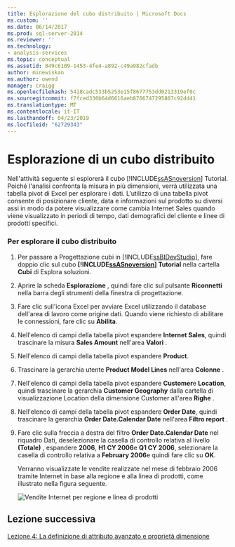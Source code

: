 ```yaml
---
title: Esplorazione del cubo distribuito | Microsoft Docs
ms.custom: ''
ms.date: 06/14/2017
ms.prod: sql-server-2014
ms.reviewer: ''
ms.technology:
- analysis-services
ms.topic: conceptual
ms.assetid: 849c6109-1453-4fe4-a892-c49a982cfadb
author: minewiskan
ms.author: owend
manager: craigg
ms.openlocfilehash: 5418cadc533b5253e15f8677753dd0213319ef0c
ms.sourcegitcommit: f7fced330b64d6616aeb8766747295807c92dd41
ms.translationtype: MT
ms.contentlocale: it-IT
ms.lasthandoff: 04/23/2019
ms.locfileid: "62729343"
---
```

# <a name="browsing-the-deployed-cube"></a>Esplorazione di un cubo distribuito
  Nell'attività seguente si esplorerà il cubo [!INCLUDE[ssASnoversion](../includes/ssasnoversion-md.md)] Tutorial. Poiché l'analisi confronta la misura in più dimensioni, verrà utilizzata una tabella pivot di Excel per esplorare i dati. L'utilizzo di una tabella pivot consente di posizionare cliente, data e informazioni sul prodotto su diversi assi in modo da potere visualizzare come cambia Internet Sales quando viene visualizzato in periodi di tempo, dati demografici del cliente e linee di prodotti specifici.  
  
### <a name="to-browse-the-deployed-cube"></a>Per esplorare il cubo distribuito  
  
1.  Per passare a Progettazione cubi in [!INCLUDE[ssBIDevStudio](../includes/ssbidevstudio-md.md)], fare doppio clic sul cubo **[!INCLUDE[ssASnoversion](../includes/ssasnoversion-md.md)] Tutorial** nella cartella **Cubi** di Esplora soluzioni.  
  
2.  Aprire la scheda **Esplorazione** , quindi fare clic sul pulsante **Riconnetti** nella barra degli strumenti della finestra di progettazione.  
  
3.  Fare clic sull'icona Excel per avviare Excel utilizzando il database dell'area di lavoro come origine dati. Quando viene richiesto di abilitare le connessioni, fare clic su **Abilita**.  
  
4.  Nell'elenco di campi della tabella pivot espandere **Internet Sales**, quindi trascinare la misura **Sales Amount** nell'area **Valori** .  
  
5.  Nell'elenco di campi della tabella pivot espandere **Product**.  
  
6.  Trascinare la gerarchia utente **Product Model Lines** nell'area **Colonne** .  
  
7.  Nell'elenco di campi della tabella pivot espandere **Customer**e **Location**, quindi trascinare la gerarchia **Customer Geography** dalla cartella di visualizzazione Location della dimensione Customer all'area **Righe** .  
  
8.  Nell'elenco di campi della tabella pivot espandere **Order Date**, quindi trascinare la gerarchia **Order Date.Calendar Date** nell'area **Filtro report** .  
  
9. Fare clic sulla freccia a destra del filtro **Order Date.Calendar Date** nel riquadro Dati, deselezionare la casella di controllo relativa al livello **(Totale)** , espandere **2006**, **H1 CY 2006**e **Q1 CY 2006**, selezionare la casella di controllo relativa a **February 2006**e quindi fare clic su **OK**.  
  
     Verranno visualizzate le vendite realizzate nel mese di febbraio 2006 tramite Internet in base alla regione e alla linea di prodotti, come illustrato nella figura seguente.  
  
     ![Vendite Internet per regione e linea di prodotti](../../2014/tutorials/media/l3-cube-browser-finish.gif "vendite Internet per regione e linea di prodotti")  
  
## <a name="next-lesson"></a>Lezione successiva  
 [Lezione 4: La definizione di attributo avanzato e proprietà dimensione](../analysis-services/lesson-4-defining-advanced-attribute-and-dimension-properties.md)  
  
  
